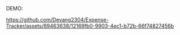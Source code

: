 
DEMO:

https://github.com/Devang2304/Expense-Tracker/assets/69463638/12169fb0-9903-4ec1-b72b-66f74827456b




